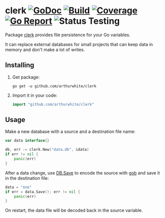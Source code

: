 # clerk [![GoDoc](https://godoc.org/github.com/arthurwhite/clerk?status.svg)](https://godoc.org/github.com/arthurwhite/clerk) [![Build](https://travis-ci.org/arthurwhite/clerk.svg?branch=master)](https://travis-ci.org/arthurwhite/clerk) [![Coverage](https://coveralls.io/repos/github/arthurwhite/clerk/badge.svg?branch=master)](https://coveralls.io/github/arthurwhite/clerk?branch=master) [![Go Report](https://goreportcard.com/badge/github.com/arthurwhite/clerk)](https://goreportcard.com/report/github.com/arthurwhite/clerk) ![Status Testing](https://img.shields.io/badge/status-testing-orange.svg)

Package [clerk](https://godoc.org/github.com/arthurwhite/clerk) provides file persistence for your Go variables.

It can replace external databases for small projects that can keep data in memory and don't make a lot of writes.

## Installing

1. Get package:

	```Shell
	go get -u github.com/arthurwhite/clerk
	```

2. Import it in your code:

	```Go
	import "github.com/arthurwhite/clerk"
	```

## Usage

Make a new database with a source and a destination file name:

```Go
var data interface{}

db, err := clerk.New("data.db", &data)
if err != nil {
	panic(err)
}
```

After a data change, use [DB.Save](https://godoc.org/github.com/arthurwhite/clerk#DB.Save) to encode the source with [gob](https://golang.org/pkg/encoding/gob/) and save it in the destination file:

```Go
data = "one"
if err = data.Save(); err != nil {
	panic(err)
}
```

On restart, the data file will be decoded back in the source variable.
